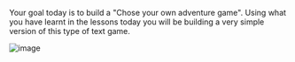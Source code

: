 Your goal today is to build a "Chose your own adventure game". Using what you have learnt in the lessons today you will be building a very simple version of this type of text game.

![image](https://github.com/user-attachments/assets/66cf391f-8902-4c04-842c-f235ce6f8fb0)
